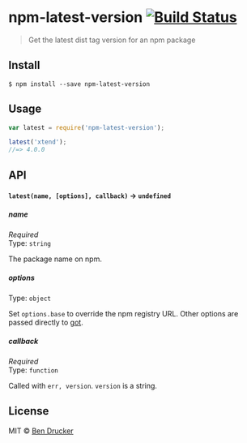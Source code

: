 # npm-latest-version [![Build Status](https://travis-ci.org/bendrucker/npm-latest-version.svg?branch=master)](https://travis-ci.org/bendrucker/npm-latest-version)

> Get the latest dist tag version for an npm package


## Install

```
$ npm install --save npm-latest-version
```


## Usage

```js
var latest = require('npm-latest-version');

latest('xtend');
//=> 4.0.0
```

## API

#### `latest(name, [options], callback)` -> `undefined`

##### name

*Required*  
Type: `string`

The package name on npm.

##### options

Type: `object`

Set `options.base` to override the npm registry URL. Other options are passed directly to [got](https://github.com/sindresorhus/got).

##### callback

*Required*  
Type: `function`

Called with `err, version`. `version` is a string. 

## License

MIT © [Ben Drucker](http://bendrucker.me)
